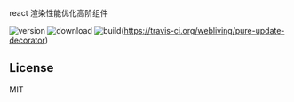 
react 渲染性能优化高阶组件

![version](https://img.shields.io/github/release/webliving/pure-update-decorator.svg)
![download](https://img.shields.io/npm/dm/pure-update-decorator.svg)
![build](https://api.travis-ci.org/webliving/pure-update-decorator.svg?branch=master)(https://travis-ci.org/webliving/pure-update-decorator)


## License

MIT